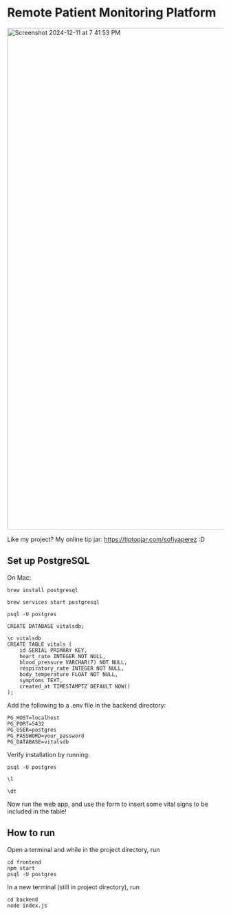 # Remote Patient Monitoring Platform

<img width="1167" alt="Screenshot 2024-12-11 at 7 41 53 PM" src="https://github.com/user-attachments/assets/0237584a-69d1-4269-8511-fdd7a2e7e353" />

Like my project? My online tip jar: https://tiptopjar.com/sofiyaperez :D

## Set up PostgreSQL
On Mac:
```
brew install postgresql
```
```
brew services start postgresql
```
```
psql -U postgres
```
```
CREATE DATABASE vitalsdb;
```
```
\c vitalsdb
CREATE TABLE vitals (
    id SERIAL PRIMARY KEY,
    heart_rate INTEGER NOT NULL,
    blood_pressure VARCHAR(7) NOT NULL,
    respiratory_rate INTEGER NOT NULL,
    body_temperature FLOAT NOT NULL,
    symptoms TEXT,
    created_at TIMESTAMPTZ DEFAULT NOW()
);
```

Add the following to a .env file in the backend directory:

```
PG_HOST=localhost
PG_PORT=5432
PG_USER=postgres
PG_PASSWORD=your_password
PG_DATABASE=vitalsdb
```
Verify installation by running:
```
psql -U postgres
```
```
\l
```
```
\dt 
```
Now run the web app, and use the form to insert some vital signs to be included in the table!


## How to run

Open a terminal and while in the project directory, run
```
cd frontend
npm start
psql -U postgres
```

In a new terminal (still in project directory), run 
```
cd backend
node index.js
```

